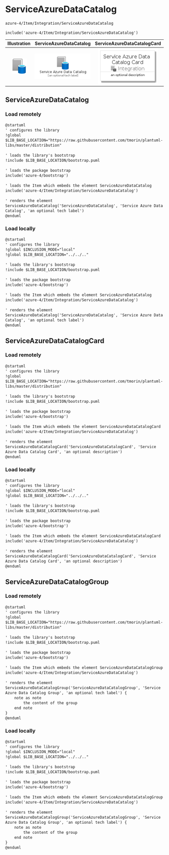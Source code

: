 # ServiceAzureDataCatalog


```text
azure-4/Item/Integration/ServiceAzureDataCatalog
```

```text
include('azure-4/Item/Integration/ServiceAzureDataCatalog')
```



| Illustration | ServiceAzureDataCatalog | ServiceAzureDataCatalogCard | ServiceAzureDataCatalogGroup |
| :---: | :---: | :---: | :---: |
| ![illustration for Illustration](../../../azure-4/Item/Integration/ServiceAzureDataCatalog.png) | ![illustration for ServiceAzureDataCatalog](../../../azure-4/Item/Integration/ServiceAzureDataCatalog.Local.png) | ![illustration for ServiceAzureDataCatalogCard](../../../azure-4/Item/Integration/ServiceAzureDataCatalogCard.Local.png) | ![illustration for ServiceAzureDataCatalogGroup](../../../azure-4/Item/Integration/ServiceAzureDataCatalogGroup.Local.png) |




## ServiceAzureDataCatalog

### Load remotely
```plantuml
@startuml
' configures the library
!global $LIB_BASE_LOCATION="https://raw.githubusercontent.com/tmorin/plantuml-libs/master/distribution"

' loads the library's bootstrap
!include $LIB_BASE_LOCATION/bootstrap.puml

' loads the package bootstrap
include('azure-4/bootstrap')

' loads the Item which embeds the element ServiceAzureDataCatalog
include('azure-4/Item/Integration/ServiceAzureDataCatalog')

' renders the element
ServiceAzureDataCatalog('ServiceAzureDataCatalog', 'Service Azure Data Catalog', 'an optional tech label')
@enduml
```

### Load locally
```plantuml
@startuml
' configures the library
!global $INCLUSION_MODE="local"
!global $LIB_BASE_LOCATION="../../.."

' loads the library's bootstrap
!include $LIB_BASE_LOCATION/bootstrap.puml

' loads the package bootstrap
include('azure-4/bootstrap')

' loads the Item which embeds the element ServiceAzureDataCatalog
include('azure-4/Item/Integration/ServiceAzureDataCatalog')

' renders the element
ServiceAzureDataCatalog('ServiceAzureDataCatalog', 'Service Azure Data Catalog', 'an optional tech label')
@enduml
```

## ServiceAzureDataCatalogCard

### Load remotely
```plantuml
@startuml
' configures the library
!global $LIB_BASE_LOCATION="https://raw.githubusercontent.com/tmorin/plantuml-libs/master/distribution"

' loads the library's bootstrap
!include $LIB_BASE_LOCATION/bootstrap.puml

' loads the package bootstrap
include('azure-4/bootstrap')

' loads the Item which embeds the element ServiceAzureDataCatalogCard
include('azure-4/Item/Integration/ServiceAzureDataCatalog')

' renders the element
ServiceAzureDataCatalogCard('ServiceAzureDataCatalogCard', 'Service Azure Data Catalog Card', 'an optional description')
@enduml
```

### Load locally
```plantuml
@startuml
' configures the library
!global $INCLUSION_MODE="local"
!global $LIB_BASE_LOCATION="../../.."

' loads the library's bootstrap
!include $LIB_BASE_LOCATION/bootstrap.puml

' loads the package bootstrap
include('azure-4/bootstrap')

' loads the Item which embeds the element ServiceAzureDataCatalogCard
include('azure-4/Item/Integration/ServiceAzureDataCatalog')

' renders the element
ServiceAzureDataCatalogCard('ServiceAzureDataCatalogCard', 'Service Azure Data Catalog Card', 'an optional description')
@enduml
```

## ServiceAzureDataCatalogGroup

### Load remotely
```plantuml
@startuml
' configures the library
!global $LIB_BASE_LOCATION="https://raw.githubusercontent.com/tmorin/plantuml-libs/master/distribution"

' loads the library's bootstrap
!include $LIB_BASE_LOCATION/bootstrap.puml

' loads the package bootstrap
include('azure-4/bootstrap')

' loads the Item which embeds the element ServiceAzureDataCatalogGroup
include('azure-4/Item/Integration/ServiceAzureDataCatalog')

' renders the element
ServiceAzureDataCatalogGroup('ServiceAzureDataCatalogGroup', 'Service Azure Data Catalog Group', 'an optional tech label') {
    note as note
        the content of the group
    end note
}
@enduml
```

### Load locally
```plantuml
@startuml
' configures the library
!global $INCLUSION_MODE="local"
!global $LIB_BASE_LOCATION="../../.."

' loads the library's bootstrap
!include $LIB_BASE_LOCATION/bootstrap.puml

' loads the package bootstrap
include('azure-4/bootstrap')

' loads the Item which embeds the element ServiceAzureDataCatalogGroup
include('azure-4/Item/Integration/ServiceAzureDataCatalog')

' renders the element
ServiceAzureDataCatalogGroup('ServiceAzureDataCatalogGroup', 'Service Azure Data Catalog Group', 'an optional tech label') {
    note as note
        the content of the group
    end note
}
@enduml
```

